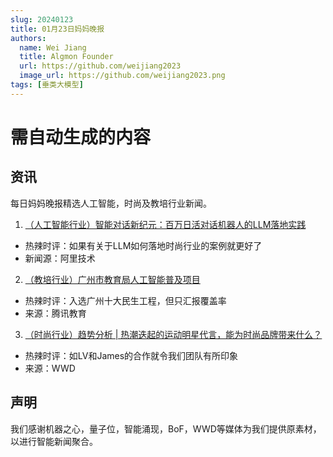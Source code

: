 ```yaml
---
slug: 20240123
title: 01月23日妈妈晚报
authors:
  name: Wei Jiang
  title: Algmon Founder
  url: https://github.com/weijiang2023
  image_url: https://github.com/weijiang2023.png
tags: [垂类大模型]
---
```


# 需自动生成的内容
## 资讯
每日妈妈晚报精选人工智能，时尚及教培行业新闻。

1. [（人工智能行业）智能对话新纪元：百万日活对话机器人的LLM落地实践](https://mp.weixin.qq.com/s/0THyHxpuIo9MI8MY9tLHiA)
* 热辣时评：如果有关于LLM如何落地时尚行业的案例就更好了
* 新闻源：阿里技术

2. [（教培行业）广州市教育局人工智能普及项目](https://edu.tencent.com/caseDetail/f18e14fa6525526201e235647b2ef2fa/)
* 热辣时评：入选广州十大民生工程，但只汇报覆盖率
* 来源：腾讯教育

3. [（时尚行业）趋势分析 | 热潮迭起的运动明星代言，能为时尚品牌带来什么？](https://mp.weixin.qq.com/s/XEyiiI7HDywl_NDfYSZOMQ)
* 热辣时评：如LV和James的合作就令我们团队有所印象
* 来源：WWD

## 声明

我们感谢机器之心，量子位，智能涌现，BoF，WWD等媒体为我们提供原素材，以进行智能新闻聚合。
